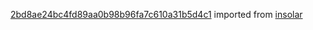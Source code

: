 [2bd8ae24bc4fd89aa0b98b96fa7c610a31b5d4c1](https://github.com/insolar/insolar/commit/2bd8ae24bc4fd89aa0b98b96fa7c610a31b5d4c1) imported from [insolar](https://github.com/insolar/insolar)

